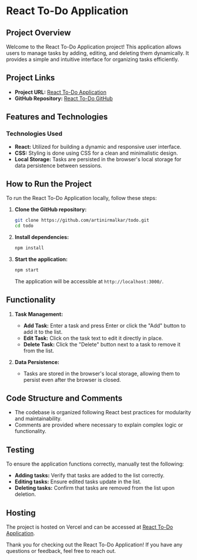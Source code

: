 # React To-Do Application

## Project Overview

Welcome to the React To-Do Application project! This application allows users to manage tasks by adding, editing, and deleting them dynamically. It provides a simple and intuitive interface for organizing tasks efficiently.

## Project Links

- **Project URL:** [React To-Do Application](https://quad-todo.netlify.app/)
- **GitHub Repository:** [React To-Do GitHub](https://github.com/artinirmalkar/todo)

## Features and Technologies

### Technologies Used

- **React:** Utilized for building a dynamic and responsive user interface.
- **CSS:** Styling is done using CSS for a clean and minimalistic design.
- **Local Storage:** Tasks are persisted in the browser's local storage for data persistence between sessions.

## How to Run the Project

To run the React To-Do Application locally, follow these steps:

1. **Clone the GitHub repository:**

   ```bash
   git clone https://github.com/artinirmalkar/todo.git
   cd todo
   ```

2. **Install dependencies:**

   ```bash
   npm install
   ```

3. **Start the application:**

   ```bash
   npm start
   ```

   The application will be accessible at `http://localhost:3000/`.

## Functionality

1. **Task Management:**

   - **Add Task:** Enter a task and press Enter or click the "Add" button to add it to the list.
   - **Edit Task:** Click on the task text to edit it directly in place.
   - **Delete Task:** Click the "Delete" button next to a task to remove it from the list.

2. **Data Persistence:**

   - Tasks are stored in the browser's local storage, allowing them to persist even after the browser is closed.

## Code Structure and Comments

- The codebase is organized following React best practices for modularity and maintainability.
- Comments are provided where necessary to explain complex logic or functionality.

## Testing

To ensure the application functions correctly, manually test the following:

- **Adding tasks:** Verify that tasks are added to the list correctly.
- **Editing tasks:** Ensure edited tasks update in the list.
- **Deleting tasks:** Confirm that tasks are removed from the list upon deletion.

## Hosting

The project is hosted on Vercel and can be accessed at [React To-Do Application](https://quad-todo.netlify.app/).

Thank you for checking out the React To-Do Application! If you have any questions or feedback, feel free to reach out.
